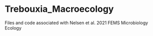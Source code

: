 # Trebouxia_Macroecology
 Files and code associated with Nelsen et al. 2021 FEMS Microbiology Ecology
